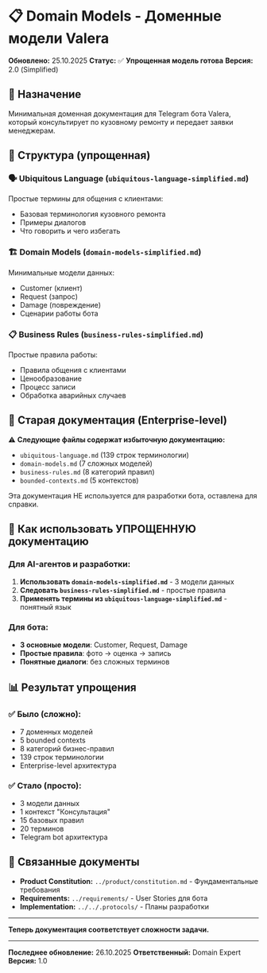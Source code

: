 # 📋 Domain Models - Доменные модели Valera

**Обновлено:** 25.10.2025
**Статус:** ✅ **Упрощенная модель готова**
**Версия:** 2.0 (Simplified)

## 🎯 Назначение

Минимальная доменная документация для Telegram бота Valera, который консультирует по кузовному ремонту и передает заявки менеджерам.

## 📂 Структура (упрощенная)

### 🗣️ **Ubiquitous Language** (`ubiquitous-language-simplified.md`)
Простые термины для общения с клиентами:
- Базовая терминология кузовного ремонта
- Примеры диалогов
- Что говорить и чего избегать

### 🏗️ **Domain Models** (`domain-models-simplified.md`)
Минимальные модели данных:
- Customer (клиент)
- Request (запрос)
- Damage (повреждение)
- Сценарии работы бота

### 📋 **Business Rules** (`business-rules-simplified.md`)
Простые правила работы:
- Правила общения с клиентами
- Ценообразование
- Процесс записи
- Обработка аварийных случаев

## 🚨 Старая документация (Enterprise-level)

⚠️ **Следующие файлы содержат избыточную документацию:**
- `ubiquitous-language.md` (139 строк терминологии)
- `domain-models.md` (7 сложных моделей)
- `business-rules.md` (8 категорий правил)
- `bounded-contexts.md` (5 контекстов)

Эта документация НЕ используется для разработки бота, оставлена для справки.

## 🎯 Как использовать УПРОЩЕННУЮ документацию

### Для AI-агентов и разработки:
1. **Использовать `domain-models-simplified.md`** - 3 модели данных
2. **Следовать `business-rules-simplified.md`** - простые правила
3. **Применять термины из `ubiquitous-language-simplified.md`** - понятный язык

### Для бота:
- **3 основные модели**: Customer, Request, Damage
- **Простые правила**: фото → оценка → запись
- **Понятные диалоги**: без сложных терминов

## 📊 Результат упрощения

### ✅ **Было (сложно):**
- 7 доменных моделей
- 5 bounded contexts
- 8 категорий бизнес-правил
- 139 строк терминологии
- Enterprise-level архитектура

### ✅ **Стало (просто):**
- 3 модели данных
- 1 контекст "Консультация"
- 15 базовых правил
- 20 терминов
- Telegram bot архитектура

## 🔗 Связанные документы

- **Product Constitution:** `../product/constitution.md` - Фундаментальные требования
- **Requirements:** `../requirements/` - User Stories для бота
- **Implementation:** `../../.protocols/` - Планы разработки

---

**Теперь документация соответствует сложности задачи.**

---

**Последнее обновление:** 26.10.2025
**Ответственный:** Domain Expert
**Версия:** 1.0